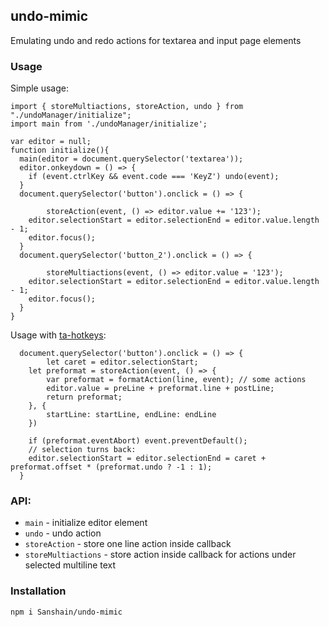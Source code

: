 ## undo-mimic
Emulating undo and redo actions for textarea and input page elements

### Usage

Simple usage:

```
import { storeMultiactions, storeAction, undo } from "./undoManager/initialize";
import main from './undoManager/initialize';

var editor = null;
function initialize(){
  main(editor = document.querySelector('textarea'));
  editor.onkeydown = () => {
    if (event.ctrlKey && event.code === 'KeyZ') undo(event);
  }
  document.querySelector('button').onclick = () => {
      
		storeAction(event, () => editor.value += '123');
    editor.selectionStart = editor.selectionEnd = editor.value.length - 1;
    editor.focus();
  }
  document.querySelector('button_2').onclick = () => {
    
		storeMultiactions(event, () => editor.value = '123');
    editor.selectionStart = editor.selectionEnd = editor.value.length - 1;
    editor.focus();
  }  
}

```

Usage with [ta-hotkeys](https://github.com/Sanshain/ta-hotkeys):

```
  document.querySelector('button').onclick = () => {
    	let caret = editor.selectionStart;
	let preformat = storeAction(event, () => {
		var preformat = formatAction(line, event); // some actions
		editor.value = preLine + preformat.line + postLine;
		return preformat;
	}, {
		startLine: startLine, endLine: endLine
	})

	if (preformat.eventAbort) event.preventDefault();
	// selection turns back:
	editor.selectionStart = editor.selectionEnd = caret + preformat.offset * (preformat.undo ? -1 : 1);  
  }
```

### API:

- `main` - initialize editor element
- `undo` - undo action
- `storeAction` - store one line action inside callback
- `storeMultiactions` - store action inside callback for actions under selected multiline text

### Installation

```
npm i Sanshain/undo-mimic
```
